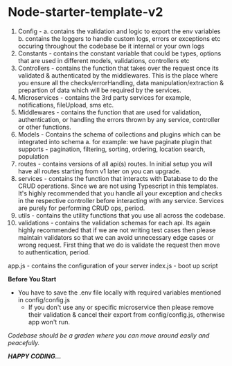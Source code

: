 # Node-starter-template-v2
1. Config - 
  a. contains the validation and logic to export the env variables
  b. contains the loggers to handle custom logs, errors or exceptions etc occuring throughout the codebase be it internal or your own logs
2. Constants - contains the constant variable that could be types, options that are used in different models, validations, controllers etc
3. Controllers - contains the function that takes over the request once its validated & authenticated by the middlewares. This is the place where you ensure all the checks/errorHandling, data manipulation/extraction & prepartion of data which will be required by the services.
4. Microservices - contains the 3rd party services for example, notifications, fileUpload, sms etc. 
5. Middlewares - contains the function that are used for validation, authentication, or handling the errors thrown by any service, controller or other functions.
6. Models - Contains the schema of collections and plugins which can be integrated into schema
  a. for example: we have paginate plugin that supports - pagination, filtering, sorting, ordering, location search, population 
7. routes - contains versions of all api(s) routes. In initial setup you will have all routes starting from v1 later on you can upgrade.
8. services - contains the function that interacts with Database to do the CRUD operations. Since we are not using Typescript in this templates. It's highly recommended that you handle all your exception and checks in the respective controller before interacting with any service. Services are purely for performing CRUD ops, period.
9. utils - contains the utility functions that you use all across the codebase.
10. validations - contains the validation schemas for each api. Its again highly recommended that if we are not writing test cases then please maintain validators so that we can avoid unnecessary edge cases or wrong request. First thing that we do is validate the request then move to authentication, period. 

app.js - contains  the configuration of your server
index.js - boot up script

**Before You Start**
- You have to save the .env file locally with required variables mentioned in config/config.js
  - If you don't use any or specific microservice then please remove their validation & cancel their export from config/config.js, otherwise app won't run.

_Codebase should be a graden where you can move around easily and peacefully._

**_HAPPY CODING..._**

